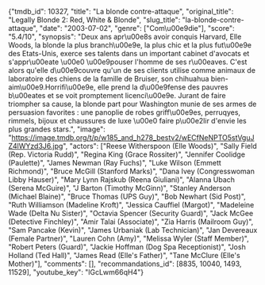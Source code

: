 {"tmdb_id": 10327, "title": "La blonde contre-attaque", "original_title": "Legally Blonde 2: Red, White & Blonde", "slug_title": "la-blonde-contre-attaque", "date": "2003-07-02", "genre": ["Com\u00e9die"], "score": "5.4/10", "synopsis": "Deux ans apr\u00e8s avoir conquis Harvard, Elle Woods, la blonde la plus branch\u00e9e, la plus chic et la plus fut\u00e9e des Etats-Unis, exerce ses talents dans un important cabinet d'avocats et s'appr\u00eate \u00e0 \u00e9pouser l'homme de ses r\u00eaves. C'est alors qu'elle d\u00e9couvre qu'un de ses clients utilise comme animaux de laboratoire des chiens de la famille de Bruiser, son chihuahua bien-aim\u00e9.Horrifi\u00e9e, elle prend la d\u00e9fense des pauvres b\u00eates et se voit promptement licenci\u00e9e. Jurant de faire triompher sa cause, la blonde part pour Washington munie de ses armes de persuasion favorites : une panoplie de robes griff\u00e9es, perruqyes, rimmels, bijoux et chaussures de luxe \u00e0 faire p\u00e2lir d'envie les plus grandes stars.", "image": "https://image.tmdb.org/t/p/w185_and_h278_bestv2/wECfNeNPTO5stVguJZ4lWYzd3J6.jpg", "actors": ["Reese Witherspoon (Elle Woods)", "Sally Field (Rep. Victoria Rudd)", "Regina King (Grace Rossiter)", "Jennifer Coolidge (Paulette)", "James Newman (Ray Fuchs)", "Luke Wilson (Emmett Richmond)", "Bruce McGill (Stanford Marks)", "Dana Ivey (Congresswoman Libby Hauser)", "Mary Lynn Rajskub (Reena Giuliani)", "Alanna Ubach (Serena McGuire)", "J Barton (Timothy McGinn)", "Stanley Anderson (Michael Blaine)", "Bruce Thomas (UPS Guy)", "Bob Newhart (Sid Post)", "Ruth Williamson (Madeline Kroft)", "Jessica Cauffiel (Margot)", "Madeleine Wade (Delta Nu Sister)", "Octavia Spencer (Security Guard)", "Jack McGee (Detective Finchley)", "Amir Talai (Associate)", "Zia Harris (Mailroom Guy)", "Sam Pancake (Kevin)", "James Urbaniak (Lab Technician)", "Jan Devereaux (Female Partner)", "Lauren Cohn (Amy)", "Melissa Wyler (Staff Member)", "Robert Peters (Guard)", "Jackie Hoffman (Dog Spa Receptionist)", "Josh Holland (Ted Hall)", "James Read (Elle's Father)", "Tane McClure (Elle's Mother)"], "comments": [], "recommandations_id": [8835, 10040, 1493, 11529], "youtube_key": "lGcLwm66qH4"}